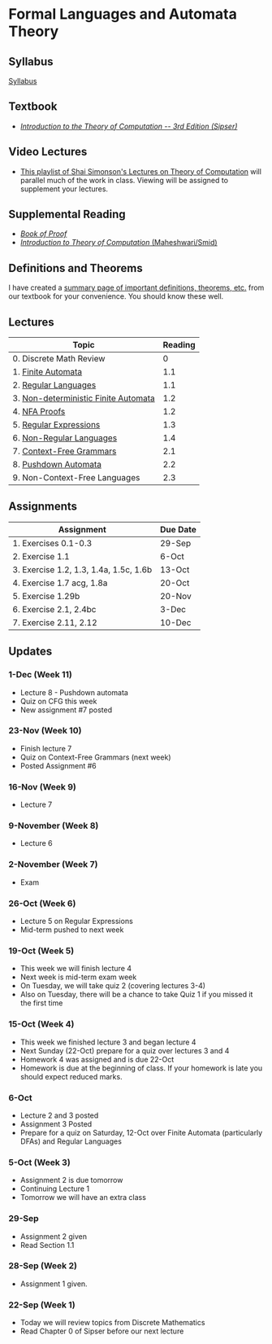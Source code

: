 # Formal Languages and Automata Theory

## Syllabus

[Syllabus](syllabus.md)

## Textbook

* *[Introduction to the Theory of Computation -- 3rd Edition (Sipser)](https://www.amazon.com/Introduction-Theory-Computation-Michael-Sipser/dp/113318779X)*

## Video Lectures

* [This playlist of Shai Simonson's Lectures on Theory of Computation](https://www.youtube.com/playlist?list=PL601FC994BDD963E4) will parallel much of the work in class.  Viewing will be assigned to supplement your lectures.

## Supplemental Reading

* [*Book of Proof*](https://www.people.vcu.edu/~rhammack/BookOfProof/BookOfProof.pdf)
* [*Introduction to Theory of Computation* (Maheshwari/Smid)](http://cglab.ca/~michiel/TheoryOfComputation/TheoryOfComputation.pdf)

## Definitions and Theorems

I have created a [summary page of important definitions, theorems, etc.](definitions_and_theorems.md) from our textbook for your convenience.  You should know these well.


## Lectures

| Topic                                                                 | Reading |
|-----------------------------------------------------------------------|---------|
| 0. Discrete Math Review                                               | 0       |
| 1. [Finite Automata](lectures/lecture1-slides.html)                   | 1.1     |
| 2. [Regular Languages](lectures/lecture2-slides.html)                 | 1.1     |
| 3. [Non-deterministic Finite Automata](lectures/lecture3-slides.html) | 1.2     |
| 4. [NFA Proofs](lectures/lecture4-slides.html)                        | 1.2     |
| 5. [Regular Expressions](lectures/lecture5-slides.html)               | 1.3     |
| 6. [Non-Regular Languages](lectures/lecture6-slides.html)             | 1.4     |
| 7. [Context-Free Grammars](lectures/lecture7-slides.html)             | 2.1     |
| 8. [Pushdown Automata](lectures/lecture8-slides.html)                 | 2.2     |
| 9. Non-Context-Free Languages                                         | 2.3     |


## Assignments

| Assignment                              | Due Date |
|-----------------------------------------|----------|
| 1. Exercises 0.1-0.3                    | 29-Sep   |
| 2. Exercise 1.1                         | 6-Oct    |
| 3. Exercise 1.2, 1.3, 1.4a, 1.5c, 1.6b  | 13-Oct   |
| 4. Exercise 1.7 acg, 1.8a               | 20-Oct   |
| 5. Exercise 1.29b                       | 20-Nov   |
| 6. Exercise 2.1, 2.4bc                  | 3-Dec    |
| 7. Exercise 2.11, 2.12                  | 10-Dec   |



## Updates


### 1-Dec (Week 11)

* Lecture 8 - Pushdown automata
* Quiz on CFG this week
* New assignment #7 posted 

### 23-Nov (Week 10)

* Finish lecture 7
* Quiz on Context-Free Grammars (next week)
* Posted Assignment #6


### 16-Nov (Week 9)

* Lecture 7

### 9-November (Week 8)

* Lecture 6

### 2-November (Week 7)

* Exam

### 26-Oct (Week 6)

* Lecture 5 on Regular Expressions
* Mid-term pushed to next week

### 19-Oct (Week 5) 

* This week we will finish lecture 4
* Next week is mid-term exam week
* On Tuesday, we will take quiz 2 (covering lectures 3-4)
* Also on Tuesday, there will be a chance to take Quiz 1 if you missed it the first time

### 15-Oct (Week 4) 

* This week we finished lecture 3 and began lecture 4
* Next Sunday (22-Oct) prepare for a quiz over lectures 3 and 4
* Homework 4 was assigned and is due 22-Oct
* Homework is due at the beginning of class.  If your homework is late you should expect reduced marks.

### 6-Oct 

* Lecture 2 and 3 posted
* Assignment 3 Posted 
* Prepare for a quiz on Saturday, 12-Oct over Finite Automata (particularly DFAs) and Regular Languages



### 5-Oct (Week 3)

* Assignment 2 is due tomorrow
* Continuing Lecture 1
* Tomorrow we will have an extra class 

### 29-Sep

* Assignment 2 given
* Read Section 1.1 

### 28-Sep (Week 2)

*  Assignment 1 given.

### 22-Sep (Week 1)

* Today we will review topics from Discrete Mathematics
* Read Chapter 0 of Sipser before our next lecture
